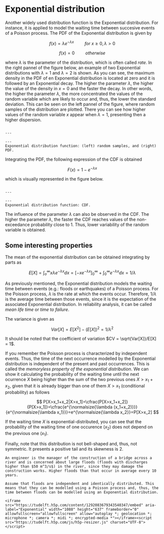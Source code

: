 
# Exponential distribution

Another widely used distribution function is the Exponential distribution. For instance, it is applied to model the waiting time between succesive events of a Poisson process. The PDF of the Exponential distribution is given by

$$
f(x) = \lambda e^{-\lambda x} \hspace{1cm} for \ x \geq 0, \lambda>0
$$

$$
f(x) = 0 \hspace{1cm} otherwise
$$

where $\lambda$ is the parameter of the distribution, which is often called *rate*. In the right pannel of the figure below, an example of two Exponential distributions with $\lambda =1$ and $\lambda = 2$ is shown. As you can see, the maximum density in the PDF of en Exponential distribution is located at zero and it is followed by an Exponential decay. The higher the parameter $\lambda$, the higher the value of the density in $x=0$ and the faster the decay. In other words, the higher the parameter $\lambda$, the more concentrated the values of the random variable which are likely to occur and, thus, the lower the standard deviation. This can be seen on the left pannel of the figure, where random samples of the distribution are plotted. There you can see how higher values of the random variable $x$ appear when $\lambda = 1$, presenting then a higher dispersion.

```{figure} /probability/figures/exponential.png

---

---
Exponential distribution function: (left) random samples, and (right) PDF.
```



Integrating the PDF, the following expression of the CDF is obtained

$$
F(x) = 1 - e^{-\lambda x}
$$

which is visually represented in the figure below.

```{figure} /probability/figures/exponential_cdf.png

---

---
Exponential distribution function: CDF.
```

The influence of the parameter $\lambda$ can also be observed in the CDF. The higher the parameter $\lambda$, the faster the CDF reaches values of the non-exceedance probability close to 1. Thus, lower variability of the random variable is obtained.

## Some interesting properties

The mean of the exponential distribution can be obtained integrating by parts as

$$
E[X] = \int_o^{\infty}{x \lambda e^{-\lambda x}dx} = [-xe^{-\lambda x}]_0^{\infty} + \int_0^{\infty}{e^{-\lambda x}dx}= 1/ \lambda
$$

As previously mentioned, the Exponential distribution models the waiting time between events (e.g.: floods or earthquakes) of a Poisson process. For the Poisson process, $\lambda$ is the rate at which the events occur. Therefore, $1/\lambda$ is the average time between those events, since it is the expectation of the associated Exponential distribution. In reliability analysis, it can be called *mean life time* or *time to failure*.

The variance is given as

$$
Var[X] = E[X^2]-(E[X])^2 = 1/\lambda^2
$$

It should be noted that the coefficient of variation $CV = \sqrt{Var[X]}/E[X] = 1$.

If you remember the Poisson process is characterized by independent events. Thus, the time of the next occurrence modelled by the Exponential distribution is independent of the present and past occurrences. This is called the *memoryless property of the exponential distribution*. We can show it calculating the probability of the waiting time until the next ocurrence $X$ being higher than the sum of the two previous ones $X>x_1+x_2$, given that it is already bigger than one of them $X>x_1$ (conditional probability) as follows

$$
P[X>x_1+x_2|X>x_1]=\cfrac{P[X>x_1+x_2]}{P[X>x_1]}=\cfrac{e^{\normalsize{\lambda (x_1+x_2)}}}{e^{\normalsize{\lambda x_1}}}=e^{\normalsize{\lambda x_2}}=P[X>x_2]
$$

If the waiting time $X$ is exponential-distributed, you can see that the probability of the waiting time of one occurence ($x_2$) does not depend on the previous one ($x_1$).

Finally, note that this distribution is not bell-shaped and, thus, not symmetric. It presents a positive tail and its skewness is 2.

```{card} Exercises
An engineer is the manager of the construction of a bridge across a river and is concerned about large floods (floods with discharges higher than $50 m^3/s$) in the river, since they may damage the construction works. Higher floods than that occur in average every 10 years.

Assume that floods are independent and identically distributed. This means that they can be modelled using a Poisson process and, thus, the time between floods can be modelled using an Exponential distribution.

<iframe src="https://tudelft.h5p.com/content/1292083679343540347/embed" aria-label="Exponential" width="1088" height="637" frameborder="0" allowfullscreen="allowfullscreen" allow="autoplay *; geolocation *; microphone *; camera *; midi *; encrypted-media *"></iframe><script src="https://tudelft.h5p.com/js/h5p-resizer.js" charset="UTF-8"></script>

```